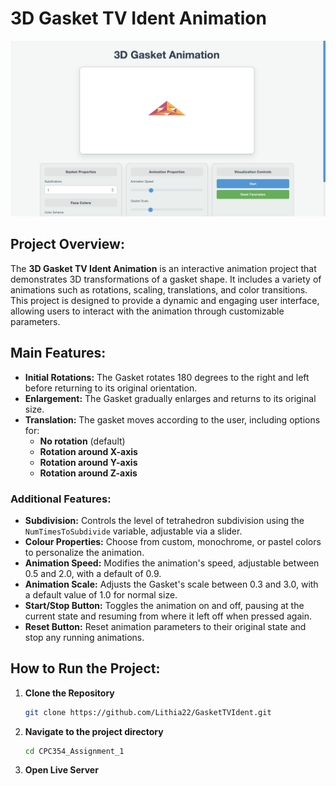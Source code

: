 # 3D Gasket TV Ident Animation

<img src="3DGasket.png" alt="Preview of 3D Gasket TV Ident Animation" width="1200px" onclick="window.location.href='https://lithia22.github.io/CPC354_Assignment_1/';" style="cursor: pointer;" />

## Project Overview:

The **3D Gasket TV Ident Animation** is an interactive animation project that demonstrates 3D transformations of a gasket shape. It includes a variety of animations such as rotations, scaling, translations, and color transitions. This project is designed to provide a dynamic and engaging user interface, allowing users to interact with the animation through customizable parameters.

## Main Features:

- **Initial Rotations:** The Gasket rotates 180 degrees to the right and left before returning to its original orientation.
- **Enlargement:** The Gasket gradually enlarges and returns to its original size.
- **Translation:** The gasket moves according to the user, including options for:
  - **No rotation** (default)
  - **Rotation around X-axis**
  - **Rotation around Y-axis**
  - **Rotation around Z-axis**

### Additional Features:
- **Subdivision:** Controls the level of tetrahedron subdivision using the `NumTimesToSubdivide` variable, adjustable via a slider.
- **Colour Properties:** Choose from custom, monochrome, or pastel colors to personalize the animation.
- **Animation Speed:** Modifies the animation's speed, adjustable between 0.5 and 2.0, with a default of 0.9.
- **Animation Scale:** Adjusts the Gasket's scale between 0.3 and 3.0, with a default value of 1.0 for normal size.
- **Start/Stop Button:** Toggles the animation on and off, pausing at the current state and resuming from where it left off when pressed again.
- **Reset Button:** Reset animation parameters to their original state and stop any running animations.

## How to Run the Project:
1. **Clone the Repository**

   ```bash
   git clone https://github.com/Lithia22/GasketTVIdent.git

2. **Navigate to the project directory**
   
   ```bash
   cd CPC354_Assignment_1
   ```

3. **Open Live Server**
